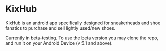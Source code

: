 # KixHub
KixHub is an android app specifically designed for sneakerheads and shoe fanatics to purchase and sell lightly used/new shoes.

Currently in beta-testing. To use the beta version you may clone the repo, and run it on your Android Device (v 5.1 and above).

